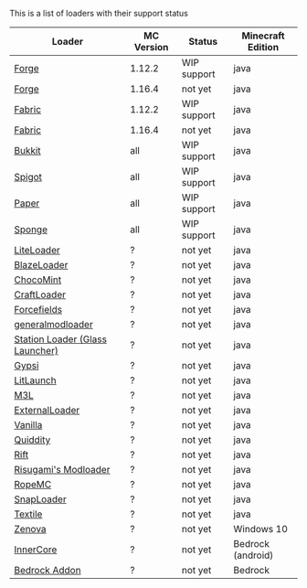 This is a list of loaders with their support status

| Loader | MC Version | Status | Minecraft Edition |
| ------ | ---------- | ------ | -------------- |
| [Forge](https://minecraftforge.net) | 1.12.2 | WIP support | java |
| [Forge](https://minecraftforge.net) | 1.16.4 | not yet | java |
| [Fabric](https://fabricmc.net) | 1.12.2 | WIP support | java |
| [Fabric](https://fabricmc.net) | 1.16.4 | not yet | java |
| [Bukkit](dev.bukkit.org) | all | WIP support | java |
| [Spigot](https://spigotmc.org) | all | WIP support | java |
| [Paper](https://papermc.io) | all | WIP support | java |
| [Sponge](https://www.spongepowered.org/) | all | WIP support | java |
| [LiteLoader](https://liteloader.com) | ? | not yet | java |
| [BlazeLoader](https://blazeloader.com) | ? | not yet | java |
| [ChocoMint](https://github.com/UnderVolt/chocomint) | ? | not yet | java |
| [CraftLoader](https://github.com/canitzp/Craftloader) | ? | not yet | java |
| [Forcefields](https://github.com/jcdwall3/forcefields) | ? | not yet | java |
| [generalmodloader](https://github.com/HellHoleStudios/General-ModLoader) | ? | not yet | java |
| [Station Loader (Glass Launcher)](https://github.com/ModificationStation) | ? | not yet | java |
| [Gypsi](https://github.com/GypsiMC/Gypsi) | ? | not yet | java |
| [LitLaunch](https://github.com/Codetoil/LitLaunch-Source) | ? | not yet | java |
| [M3L](https://github.com/Spartan322/M3L) | ? | not yet | java |
| [ExternalLoader](https://github.com/MaPePeR/MinecraftExternalModloader) | ? | not yet | java |
| [Vanilla](https://minecraft.net) | ? | not yet | java |
| [Quiddity](https://github.com/Quiddity-Modding/Quiddity-Loader) | ? | not yet | java |
| [Rift](https://github.com/DimensionalDevelopment/Rift) | ? | not yet | java |
| [Risugami's Modloader](https://github.com/coffeenotfound/ModloaderFix-b1.7.3) | ? | not yet | java |
| [RopeMC](https://github.com/RopeMC/Rope) | ? | not yet | java |
| [SnapLoader](https://github.com/canitzp/SnapLoader) | ? | not yet | java |
| [Textile](https://github.com/TextileLoader/Textile) | ? | not yet | java |
| [Zenova](https://github.com/MinecraftZenova/) | ? | not yet | Windows 10 |
| [InnerCore](https://icmods.mineprogramming.org/dev) | ? | not yet | Bedrock (android) |
| [Bedrock Addon](https://bedrock.dev) | ? | not yet | Bedrock |
